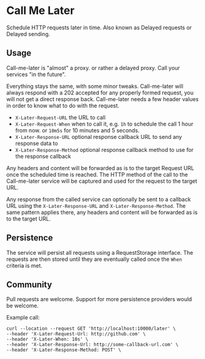 # Call Me Later

Schedule HTTP requests later in time. Also known as Delayed requests or Delayed sending.

## Usage

Call-me-later is "almost" a proxy. or rather a delayed proxy. Call your services "in the future".

Everything stays the same, with some minor tweaks. Call-me-later will always respond with a 202 accepted for any
properly formed request, you will not get a direct response back. Call-me-later needs a few header values in order to
know what to do with the request.

* `X-Later-Request-URL` the URL to call
* `X-Later-Request-When` when to call it, e.g. `1h` to schedule the call 1 hour from now. or `10m5s` for 10 minutes and
  5 seconds.
* `X-Later-Response-URL` optional response callback URL to send any response data to
* `X-Later-Response-Method` optional response callback method to use for the response callback

Any headers and content will be forwarded as is to the target Request URL once the scheduled time is reached. The HTTP
method of the call to the Call-me-later service will be captured and used for the request to the target URL.

Any response from the called service can optionally be sent to a callback URL using the `X-Later-Response-URL`
and `X-Later-Response-Method`. The same pattern applies there, any headers and content will be forwarded as is to the
target URL.

## Persistence

The service will persist all requests using a RequestStorage interface. The requests are then stored until they are
eventually called once the `When` criteria is met.

## Community

Pull requests are welcome. Support for more persistence providers would be welcome.

Example call:

```
curl --location --request GET 'http://localhost:10000/later' \
--header 'X-Later-Request-Url: http://github.com' \
--header 'X-Later-When: 10s' \
--header 'X-Later-Response-Url: http://some-callback-url.com' \
--header 'X-Later-Response-Method: POST' \
```
